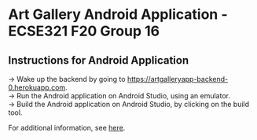 # Art Gallery Android Application - ECSE321 F20 Group 16

## Instructions for Android Application  
-> Wake up the backend by going to https://artgalleryapp-backend-0.herokuapp.com.  
-> Run the Android application on Android Studio, using an emulator.  
-> Build the Android application on Android Studio, by clicking on the build tool. 
  
For additional information, see [here](https://github.com/McGill-ECSE321-Fall2020/project-group-16/tree/master#art-gallery-system---ecse321-f20-group-16).  
